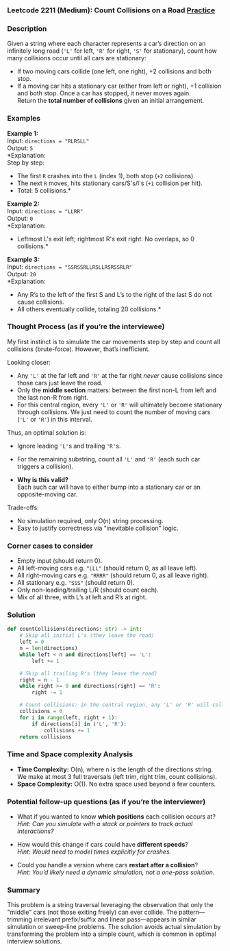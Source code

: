 ### Leetcode 2211 (Medium): Count Collisions on a Road [Practice](https://leetcode.com/problems/count-collisions-on-a-road)

### Description  
Given a string where each character represents a car’s direction on an infinitely long road (`'L'` for left, `'R'` for right, `'S'` for stationary), count how many collisions occur until all cars are stationary:
- If two moving cars collide (one left, one right), +2 collisions and both stop.
- If a moving car hits a stationary car (either from left or right), +1 collision and both stop.
Once a car has stopped, it never moves again.  
Return the **total number of collisions** given an initial arrangement.

### Examples  

**Example 1:**  
Input: `directions = "RLRSLL"`  
Output: `5`  
*Explanation:  
Step by step:  
- The first `R` crashes into the `L` (index 1), both stop (`+2` collisions).  
- The next `R` moves, hits stationary cars/S's/l's (`+1` collision per hit).  
- Total: 5 collisions.*

**Example 2:**  
Input: `directions = "LLRR"`  
Output: `0`  
*Explanation:  
- Leftmost L's exit left; rightmost R's exit right. No overlaps, so 0 collisions.*

**Example 3:**  
Input: `directions = "SSRSSRLLRSLLRSRSSRLR"`  
Output: `20`  
*Explanation:  
- Any R’s to the left of the first S and L’s to the right of the last S do not cause collisions.  
- All others eventually collide, totaling 20 collisions.*

### Thought Process (as if you’re the interviewee)  
My first instinct is to simulate the car movements step by step and count all collisions (brute-force). However, that’s inefficient.

Looking closer:
- Any `'L'` at the far left and `'R'` at the far right *never* cause collisions since those cars just leave the road.
- Only the **middle section** matters: between the first non-L from left and the last non-R from right.
- For this central region, every `'L'` or `'R'` will ultimately become stationary through collisions. We just need to count the number of moving cars (`'L'` or `'R'`) in this interval.

Thus, an optimal solution is:
- Ignore leading `'L'`s and trailing `'R'`s.
- For the remaining substring, count all `'L'` and `'R'` (each such car triggers a collision).

- **Why is this valid?**  
  Each such car will have to either bump into a stationary car or an opposite-moving car.

Trade-offs:
- No simulation required, only O(n) string processing.
- Easy to justify correctness via "inevitable collision" logic.

### Corner cases to consider  
- Empty input (should return 0).
- All left-moving cars e.g. `"LLL"` (should return 0, as all leave left).
- All right-moving cars e.g. `"RRRR"` (should return 0, as all leave right).
- All stationary e.g. `"SSS"` (should return 0).
- Only non-leading/trailing L/R (should count each).
- Mix of all three, with L’s at left and R’s at right.

### Solution

```python
def countCollisions(directions: str) -> int:
    # Skip all initial L's (they leave the road)
    left = 0
    n = len(directions)
    while left < n and directions[left] == 'L':
        left += 1

    # Skip all trailing R's (they leave the road)
    right = n - 1
    while right >= 0 and directions[right] == 'R':
        right -= 1

    # Count collisions: in the central region, any 'L' or 'R' will collide
    collisions = 0
    for i in range(left, right + 1):
        if directions[i] in ('L', 'R'):
            collisions += 1
    return collisions
```

### Time and Space complexity Analysis  

- **Time Complexity:** O(n), where n is the length of the directions string. We make at most 3 full traversals (left trim, right trim, count collisions).
- **Space Complexity:** O(1). No extra space used beyond a few counters.

### Potential follow-up questions (as if you’re the interviewer)  

- What if you wanted to know **which positions** each collision occurs at?  
  *Hint: Can you simulate with a stack or pointers to track actual interactions?*

- How would this change if cars could have **different speeds**?  
  *Hint: Would need to model times explicitly for crashes.*

- Could you handle a version where cars **restart after a collision**?  
  *Hint: You’d likely need a dynamic simulation, not a one-pass solution.*

### Summary
This problem is a string traversal leveraging the observation that only the "middle" cars (not those exiting freely) can ever collide. The pattern—trimming irrelevant prefix/suffix and linear pass—appears in similar simulation or sweep-line problems. The solution avoids actual simulation by transforming the problem into a simple count, which is common in optimal interview solutions.